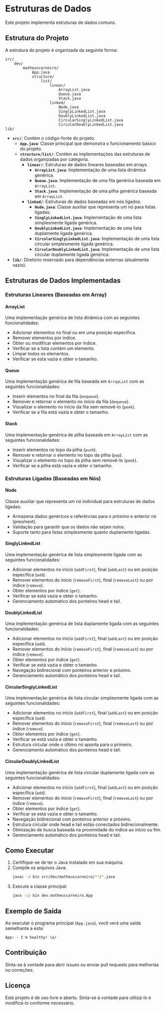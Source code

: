 # Estruturas de Dados

Este projeto implementa estruturas de dados comuns.

## Estrutura do Projeto

A estrutura do projeto é organizada da seguinte forma:

```
src/
    dev/
        matheuscarneiro/
            App.java
            structure/
                list/
                    linear/
                        ArrayList.java
                        Queue.java
                        Stack.java
                    linked/
                        Node.java
                        SinglyLinkedList.java
                        DoublyLinkedList.java
                        CircularSinglyLinkedList.java
                        CircularDoublyLinkedList.java
lib/
```

- **`src/`**: Contém o código-fonte do projeto.
  - **`App.java`**: Classe principal que demonstra o funcionamento básico do projeto.
  - **`structure/list/`**: Contém as implementações das estruturas de dados organizadas por categoria.
    - **`linear/`**: Estruturas de dados lineares baseadas em arrays.
      - **`ArrayList.java`**: Implementação de uma lista dinâmica genérica.
      - **`Queue.java`**: Implementação de uma fila genérica baseada em `ArrayList`.
      - **`Stack.java`**: Implementação de uma pilha genérica baseada em `ArrayList`.
    - **`linked/`**: Estruturas de dados baseadas em nós ligados.
      - **`Node.java`**: Classe auxiliar que representa um nó para listas ligadas.
      - **`SinglyLinkedList.java`**: Implementação de uma lista simplesmente ligada genérica.
      - **`DoublyLinkedList.java`**: Implementação de uma lista duplamente ligada genérica.
      - **`CircularSinglyLinkedList.java`**: Implementação de uma lista circular simplesmente ligada genérica.
      - **`CircularDoublyLinkedList.java`**: Implementação de uma lista circular duplamente ligada genérica.
- **`lib/`**: Diretório reservado para dependências externas (atualmente vazio).

## Estruturas de Dados Implementadas

### Estruturas Lineares (Baseadas em Array)

#### ArrayList

Uma implementação genérica de lista dinâmica com as seguintes funcionalidades:
- Adicionar elementos no final ou em uma posição específica.
- Remover elementos por índice.
- Obter ou modificar elementos por índice.
- Verificar se a lista contém um elemento.
- Limpar todos os elementos.
- Verificar se está vazia e obter o tamanho.

#### Queue

Uma implementação genérica de fila baseada em `ArrayList` com as seguintes funcionalidades:
- Inserir elementos no final da fila (`enqueue`).
- Remover e retornar o elemento no início da fila (`dequeue`).
- Visualizar o elemento no início da fila sem removê-lo (`peek`).
- Verificar se a fila está vazia e obter o tamanho.

#### Stack

Uma implementação genérica de pilha baseada em `ArrayList` com as seguintes funcionalidades:
- Inserir elementos no topo da pilha (`push`).
- Remover e retornar o elemento no topo da pilha (`pop`).
- Visualizar o elemento no topo da pilha sem removê-lo (`peek`).
- Verificar se a pilha está vazia e obter o tamanho.

### Estruturas Ligadas (Baseadas em Nós)

#### Node

Classe auxiliar que representa um nó individual para estruturas de dados ligadas:
- Armazena dados genéricos e referências para o próximo e anterior nó (prev/next).
- Validação para garantir que os dados não sejam nulos.
- Suporte tanto para listas simplesmente quanto duplamente ligadas.

#### SinglyLinkedList

Uma implementação genérica de lista simplesmente ligada com as seguintes funcionalidades:
- Adicionar elementos no início (`addFirst`), final (`addLast`) ou em posição específica (`add`).
- Remover elementos do início (`removeFirst`), final (`removeLast`) ou por índice (`remove`).
- Obter elementos por índice (`get`).
- Verificar se está vazia e obter o tamanho.
- Gerenciamento automático dos ponteiros head e tail.

#### DoublyLinkedList

Uma implementação genérica de lista duplamente ligada com as seguintes funcionalidades:
- Adicionar elementos no início (`addFirst`), final (`addLast`) ou em posição específica (`add`).
- Remover elementos do início (`removeFirst`), final (`removeLast`) ou por índice (`remove`).
- Obter elementos por índice (`get`).
- Verificar se está vazia e obter o tamanho.
- Navegação bidirecional com ponteiros anterior e próximo.
- Gerenciamento automático dos ponteiros head e tail.

#### CircularSinglyLinkedList

Uma implementação genérica de lista circular simplesmente ligada com as seguintes funcionalidades:
- Adicionar elementos no início (`addFirst`), final (`addLast`) ou em posição específica (`add`).
- Remover elementos do início (`removeFirst`), final (`removeLast`) ou por índice (`remove`).
- Obter elementos por índice (`get`).
- Verificar se está vazia e obter o tamanho.
- Estrutura circular onde o último nó aponta para o primeiro.
- Gerenciamento automático dos ponteiros head e tail.

#### CircularDoublyLinkedList

Uma implementação genérica de lista circular duplamente ligada com as seguintes funcionalidades:
- Adicionar elementos no início (`addFirst`), final (`addLast`) ou em posição específica (`add`).
- Remover elementos do início (`removeFirst`), final (`removeLast`) ou por índice (`remove`).
- Obter elementos por índice (`get`).
- Verificar se está vazia e obter o tamanho.
- Navegação bidirecional com ponteiros anterior e próximo.
- Estrutura circular onde head e tail estão conectados bidirecionalmente.
- Otimização de busca baseada na proximidade do índice ao início ou fim.
- Gerenciamento automático dos ponteiros head e tail.

## Como Executar

1. Certifique-se de ter o Java instalado em sua máquina.
2. Compile os arquivos Java:
   ```bash
   javac -d bin src/dev/matheuscarneiro/**/*.java
   ```
3. Execute a classe principal:
   ```bash
   java -cp bin dev.matheuscarneiro.App
   ```

## Exemplo de Saída

Ao executar o programa principal (`App.java`), você verá uma saída semelhante a esta:

```
App: - I'm healthy! \o/
```

## Contribuição

Sinta-se à vontade para abrir issues ou enviar pull requests para melhorias ou correções.

## Licença

Este projeto é de uso livre e aberto. Sinta-se à vontade para utilizá-lo e modificá-lo conforme necessário.
